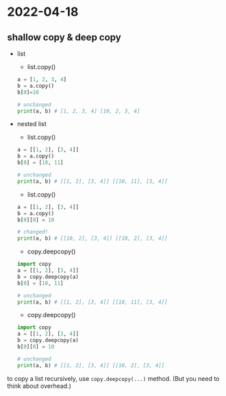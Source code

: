 # 2022-04-18
## shallow copy & deep copy
- list
    - list.copy()
    ```python
    a = [1, 2, 3, 4]
    b = a.copy()
    b[0]=10

    # unchanged
    print(a, b) # [1, 2, 3, 4] [10, 2, 3, 4]
    ```

- nested list
    - list.copy()
    ```python
    a = [[1, 2], [3, 4]]
    b = a.copy()
    b[0] = [10, 11]

    # unchanged
    print(a, b) # [[1, 2], [3, 4]] [[10, 11], [3, 4]]
    ```

    - list.copy()
    ```python
    a = [[1, 2], [3, 4]]
    b = a.copy()
    b[0][0] = 10

    # changed!
    print(a, b) # [[10, 2], [3, 4]] [[10, 2], [3, 4]]
    ```

    - copy.deepcopy()
    ```python
    import copy
    a = [[1, 2], [3, 4]]
    b = copy.deepcopy(a)
    b[0] = [10, 11]

    # unchanged
    print(a, b) # [[1, 2], [3, 4]] [[10, 11], [3, 4]]
    ```

    - copy.deepcopy()
    ```python
    import copy
    a = [[1, 2], [3, 4]]
    b = copy.deepcopy(a)
    b[0][0] = 10

    # unchanged
    print(a, b) # [[1, 2], [3, 4]] [[10, 2], [3, 4]]
    ```

to copy a list recursively, use ```copy.deepcopy(...)``` method. (But you need to think about overhead.)